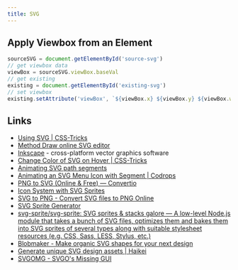 ```yaml
---
title: SVG
---
```


## Apply Viewbox from an Element

```js
sourceSVG = document.getElementById('source-svg')
// get viewbox data
viewBox = sourceSVG.viewBox.baseVal
// get existing
existing = document.getElementById('existing-svg')
// set viewbox
existing.setAttribute('viewBox', `${viewBox.x} ${viewBox.y} ${viewBox.width} ${viewBox.height}`)
```

## Links

- [Using SVG | CSS-Tricks](https://css-tricks.com/using-svg/)
- [Method Draw online SVG editor](https://editor.method.ac/)
- [Inkscape](https://inkscape.org/) - cross-platform vector graphics software
- [Change Color of SVG on Hover | CSS-Tricks](https://css-tricks.com/change-color-of-svg-on-hover/)
- [Animating SVG path segments](http://lmgonzalves.github.io/2015/10/26/animating-svg-path-segments/)
- [Animating an SVG Menu Icon with Segment | Codrops](http://tympanus.net/codrops/2015/11/12/animating-svg-menu-icon-segment/)
- [PNG to SVG (Online & Free) — Convertio](https://convertio.co/png-svg/)
- [Icon System with SVG Sprites](https://css-tricks.com/svg-sprites-use-better-icon-fonts/)
- [SVG to PNG - Convert SVG files to PNG Online](https://svgtopng.com)
- [SVG Sprite Generator](https://svgsprit.es/)
- [svg-sprite/svg-sprite: SVG sprites & stacks galore — A low-level Node.js module that takes a bunch of SVG files, optimizes them and bakes them into SVG sprites of several types along with suitable stylesheet resources (e.g. CSS, Sass, LESS, Stylus, etc.)](https://github.com/svg-sprite/svg-sprite)
- [Blobmaker - Make organic SVG shapes for your next design](https://www.blobmaker.app/)
- [Generate unique SVG design assets | Haikei](https://haikei.app/)
- [SVGOMG - SVGO's Missing GUI](https://jakearchibald.github.io/svgomg/)